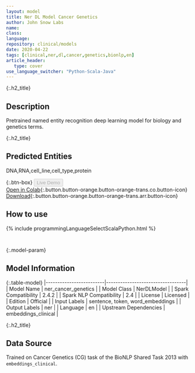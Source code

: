 ```yaml
---
layout: model
title: Ner DL Model Cancer Genetics
author: John Snow Labs
name: 
class: 
language: 
repository: clinical/models
date: 2020-04-22
tags: [clinical,ner,dl,cancer,genetics,bionlp,en]
article_header:
   type: cover
use_language_switcher: "Python-Scala-Java"
---
```


{:.h2_title}
## Description 
Pretrained named entity recognition deep learning model for biology and genetics terms.

 {:.h2_title}
## Predicted Entities
DNA,RNA,cell_line,cell_type,protein 

{:.btn-box}
<button class="button button-orange" disabled>Live Demo</button><br/>[Open in Colab](https://colab.research.google.com/github/JohnSnowLabs/spark-nlp-workshop/blob/master/tutorials/Certification_Trainings/Healthcare/1.Clinical_Named_Entity_Recognition_Model.ipynb){:.button.button-orange.button-orange-trans.co.button-icon}<br/>[Download](https://s3.amazonaws.com/auxdata.johnsnowlabs.com/clinical/models/ner_cancer_genetics_en_2.4.2_2.4_1587567870408.zip){:.button.button-orange.button-orange-trans.arr.button-icon}<br/>

## How to use 
<div class="tabs-box" markdown="1">

{% include programmingLanguageSelectScalaPython.html %}

```python

```

```scala

```
</div>



{:.model-param}
## Model Information
{:.table-model}
|-------------------------|----------------------------------|
| Model Name              | ner_cancer_genetics              |
| Model Class             | NerDLModel                       |
| Spark Compatibility     | 2.4.2                            |
| Spark NLP Compatibility | 2.4                              |
| License                 | Licensed                         |
| Edition                 | Official                         |
| Input Labels            | sentence, token, word_embeddings |
| Output Labels           | ner                              |
| Language                | en                               |
| Upstream Dependencies   | embeddings_clinical              |





{:.h2_title}
## Data Source
Trained on Cancer Genetics (CG) task of the BioNLP Shared Task 2013 with `embeddings_clinical`.

